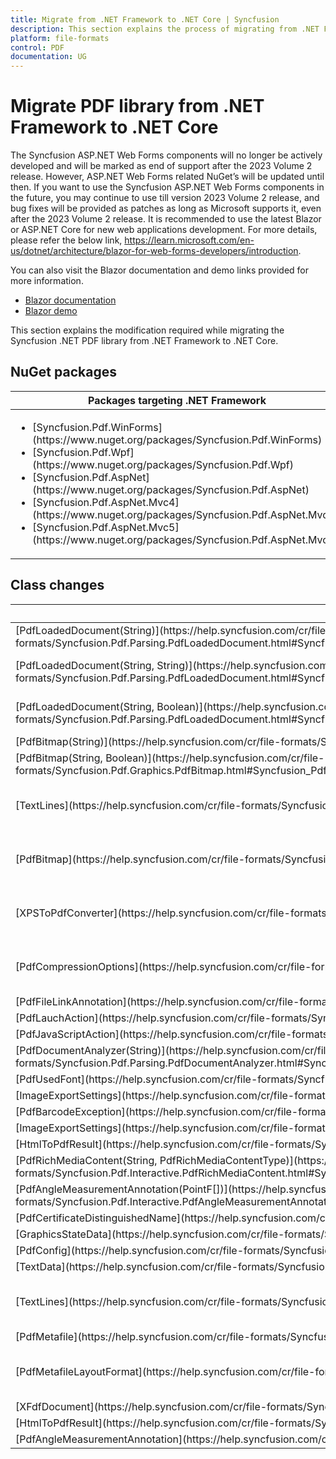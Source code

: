 ```yaml
---
title: Migrate from .NET Framework to .NET Core | Syncfusion 
description: This section explains the process of migrating from .NET Framework to .NET Core for classes, methods, properties and events. 
platform: file-formats
control: PDF
documentation: UG
---
```


# Migrate PDF library from .NET Framework to .NET Core 

The Syncfusion ASP.NET Web Forms components will no longer be actively developed and will be marked as end of support after the 2023 Volume 2 release. However, ASP.NET Web Forms related NuGet’s will be updated until then. If you want to use the Syncfusion ASP.NET Web Forms components in the future, you may continue to use till version 2023 Volume 2 release, and bug fixes will be provided as patches as long as Microsoft supports it, even after the 2023 Volume 2 release. It is recommended to use the latest Blazor or ASP.NET Core for new web applications development. For more details, please refer the below link,
https://learn.microsoft.com/en-us/dotnet/architecture/blazor-for-web-forms-developers/introduction. 

You can also visit the Blazor documentation and demo links provided for more information.
* [Blazor documentation](https://blazor.syncfusion.com/documentation/introduction)
* [Blazor demo](https://blazor.syncfusion.com/demos/)

This section explains the modification required while migrating the Syncfusion .NET PDF library from .NET Framework to .NET Core.

## NuGet packages 

<table>
<tr>
<thead>
<th>Packages targeting .NET Framework</th>
<th>Packages targeting .NET Standard 2.0/.NET Core</th>
</thead>
</tr>
<tr>
<td>
<ul>
<li>[Syncfusion.Pdf.WinForms](https://www.nuget.org/packages/Syncfusion.Pdf.WinForms)</li>
<li>[Syncfusion.Pdf.Wpf](https://www.nuget.org/packages/Syncfusion.Pdf.Wpf)</li>
<li>[Syncfusion.Pdf.AspNet](https://www.nuget.org/packages/Syncfusion.Pdf.AspNet)</li>
<li>[Syncfusion.Pdf.AspNet.Mvc4](https://www.nuget.org/packages/Syncfusion.Pdf.AspNet.Mvc4)</li>
<li>[Syncfusion.Pdf.AspNet.Mvc5](https://www.nuget.org/packages/Syncfusion.Pdf.AspNet.Mvc5)</li>
</ul>
</td>
<td> 
[Syncfusion.Pdf.Net.Core](https://www.nuget.org/packages/Syncfusion.Pdf.Net.Core) 
</td>
</tr>
</table>

## Class changes 

<table>
<tr>
<thead>
<th>Missing classes</th>
<th>Alternate classes</th>
</thead>
</tr>
<tr>
<td>
[PdfLoadedDocument(String)](https://help.syncfusion.com/cr/file-formats/Syncfusion.Pdf.Parsing.PdfLoadedDocument.html#Syncfusion_Pdf_Parsing_PdfLoadedDocument__ctor_System_String_)
</td>
<td> 
You can open the document as stream from the system file using [PdfLoadedDocument(Stream)](https://help.syncfusion.com/cr/file-formats/Syncfusion.Pdf.Parsing.PdfLoadedDocument.html#Syncfusion_Pdf_Parsing_PdfLoadedDocument__ctor_System_IO_Stream_) API.  
</td>
</tr>
<tr>
<td>
[PdfLoadedDocument(String, String)](https://help.syncfusion.com/cr/file-formats/Syncfusion.Pdf.Parsing.PdfLoadedDocument.html#Syncfusion_Pdf_Parsing_PdfLoadedDocument__ctor_System_String_System_String_)
</td>
<td> 
You can open the encrypted document as stream or byte array with password from system file using [PdfLoadedDocument(Stream, String)](https://help.syncfusion.com/cr/file-formats/Syncfusion.Pdf.Parsing.PdfLoadedDocument.html#Syncfusion_Pdf_Parsing_PdfLoadedDocument__ctor_System_IO_Stream_System_String_) or [PdfLoadedDocument(Byte[], String)](https://help.syncfusion.com/cr/file-formats/Syncfusion.Pdf.Parsing.PdfLoadedDocument.html#Syncfusion_Pdf_Parsing_PdfLoadedDocument__ctor_System_Byte___System_String_) API. 
</td>
</tr>
<tr>
<td>
[PdfLoadedDocument(String, Boolean)](https://help.syncfusion.com/cr/file-formats/Syncfusion.Pdf.Parsing.PdfLoadedDocument.html#Syncfusion_Pdf_Parsing_PdfLoadedDocument__ctor_System_String_System_Boolean_)
</td>
<td> 
You can open the corrupted PDF document as stream or byte array with Boolean from system file using [PdfLoadedDocument(Stream, Boolean)](https://help.syncfusion.com/cr/file-formats/Syncfusion.Pdf.Parsing.PdfLoadedDocument.html#Syncfusion_Pdf_Parsing_PdfLoadedDocument__ctor_System_IO_Stream_System_Boolean_) or [PdfLoadedDocument(Byte[], Boolean)](https://help.syncfusion.com/cr/file-formats/Syncfusion.Pdf.Parsing.PdfLoadedDocument.html#Syncfusion_Pdf_Parsing_PdfLoadedDocument__ctor_System_Byte___System_Boolean_) API. 
</td>
</tr>
<tr>
<td>
[PdfBitmap(String)](https://help.syncfusion.com/cr/file-formats/Syncfusion.Pdf.Graphics.PdfBitmap.html#Syncfusion_Pdf_Graphics_PdfBitmap__ctor_System_String_)
</td>
<td> 
[PdfBitmap(Stream)](https://help.syncfusion.com/cr/file-formats/Syncfusion.Pdf.Graphics.PdfBitmap.html#Syncfusion_Pdf_Graphics_PdfBitmap__ctor_System_IO_Stream_)
</td>
</tr>
<tr>
<td>
[PdfBitmap(String, Boolean)](https://help.syncfusion.com/cr/file-formats/Syncfusion.Pdf.Graphics.PdfBitmap.html#Syncfusion_Pdf_Graphics_PdfBitmap__ctor_System_String_System_Boolean_)
</td>
<td> 
[PdfBitmap(Steam, Boolean)](https://help.syncfusion.com/cr/file-formats/Syncfusion.Pdf.Graphics.PdfBitmap.html#Syncfusion_Pdf_Graphics_PdfBitmap__ctor_System_IO_Stream_System_Boolean_)
</td>
</tr>
<tr>
<td>
[TextLines](https://help.syncfusion.com/cr/file-formats/Syncfusion.Pdf.TextLines.html#constructors) 
</td>
<td> 
TextLineCollection <br/> *Sample link:* <br/> [https://github.com/SyncfusionExamples/PDF-Examples/tree/master/Text%20Extraction/Extract-each-lines-from-an-existing-PDF-document](https://github.com/SyncfusionExamples/PDF-Examples/tree/master/Text%20Extraction/Extract-each-lines-from-an-existing-PDF-document) 
</td>
</tr>
<tr>
<td>
[PdfBitmap](https://help.syncfusion.com/cr/file-formats/Syncfusion.Pdf.Graphics.PdfBitmap.html)
</td>
<td> 
PdfTiffImage <br/> *Sample link:* <br/> [https://github.com/SyncfusionExamples/PDF-Examples/tree/master/Document%20conversion/TIFF-to-PDF/Converting-multipage-TIFF-to-PDF-document](https://github.com/SyncfusionExamples/PDF-Examples/tree/master/Document%20conversion/TIFF-to-PDF/Converting-multipage-TIFF-to-PDF-document)   
</td>
</tr>
<tr>
<td>
[XPSToPdfConverter](https://help.syncfusion.com/cr/file-formats/Syncfusion.Pdf.Base~Syncfusion.XPS.XPSToPdfConverter.html) 
</td>
<td> 
XPSToPdfConverter <br/> *Sample link:* <br/> [https://github.com/SyncfusionExamples/PDF-Examples/tree/master/Document%20conversion/Converting-XPS-to-PDF-document](https://github.com/SyncfusionExamples/PDF-Examples/tree/master/Document%20conversion/Converting-XPS-to-PDF-document)
</td>
</tr>
<tr>
<td>
[PdfCompressionOptions](https://help.syncfusion.com/cr/file-formats/Syncfusion.Pdf.PdfCompressionOptions.html)    
</td>
<td> 
PdfCompressionOptions <br/> *Sample link:* <br/> [https://github.com/SyncfusionExamples/PDF-Examples/tree/master/Compression/Compress-the-images-in-an-existing-PDF-document](https://github.com/SyncfusionExamples/PDF-Examples/tree/master/Compression/Compress-the-images-in-an-existing-PDF-document)
</td>
</tr>
<tr>
<td>
[PdfFileLinkAnnotation](https://help.syncfusion.com/cr/file-formats/Syncfusion.Pdf.Interactive.PdfFileLinkAnnotation.html)
</td>
<td> 
Not supported 
</td>
</tr>
<tr>
<td>
[PdfLauchAction](https://help.syncfusion.com/cr/file-formats/Syncfusion.Pdf.Interactive.PdfLaunchAction.html)
</td>
<td> 
Not supported  
</td>
</tr>
<tr>
<td>
[PdfJavaScriptAction](https://help.syncfusion.com/cr/file-formats/Syncfusion.Pdf.Interactive.PdfJavaScriptAction.html) - Add/modify Javascript actions on existing PDF document 
</td>
<td> 
Not supported 
</td>
</tr>
<tr>
<td>
[PdfDocumentAnalyzer(String)](https://help.syncfusion.com/cr/file-formats/Syncfusion.Pdf.Parsing.PdfDocumentAnalyzer.html#Syncfusion_Pdf_Parsing_PdfDocumentAnalyzer__ctor_System_String_)
</td>
<td> 
You can check whether the existing PDF document is corrupted or not using [PdfDocumentAnalyzer(Stream)](https://help.syncfusion.com/cr/file-formats/Syncfusion.Pdf.Parsing.PdfDocumentAnalyzer.html#Syncfusion_Pdf_Parsing_PdfDocumentAnalyzer__ctor_System_IO_Stream_).  
</td>
</tr>
<tr>
<td>
[PdfUsedFont](https://help.syncfusion.com/cr/file-formats/Syncfusion.Pdf.Graphics.Fonts.PdfUsedFont.html)
</td>
<td> 
Not supported 
</td>
</tr>
<tr>
<td>
[ImageExportSettings](https://help.syncfusion.com/cr/file-formats/Syncfusion.Pdf.Parsing.ImageExportSettings.html)
</td>
<td> 
Not supported  
</td>
</tr>
<tr>
<td>
[PdfBarcodeException](https://help.syncfusion.com/cr/file-formats/Syncfusion.Pdf.Barcode.PdfBarcodeException.html)
</td>
<td> 
BarcodeException 
</td>
</tr>
<tr>
<td>
[ImageExportSettings](https://help.syncfusion.com/cr/file-formats/Syncfusion.Pdf.Parsing.ImageExportSettings.html)
</td>
<td> 
Not supported  
</td>
</tr>
<tr>
<td>
[HtmlToPdfResult](https://help.syncfusion.com/cr/file-formats/Syncfusion.Pdf.HtmlToPdf.HtmlToPdfResult.html)
</td>
<td> 
Not supported  
</td>
</tr>
<tr>
<td>
[PdfRichMediaContent(String, PdfRichMediaContentType)](https://help.syncfusion.com/cr/file-formats/Syncfusion.Pdf.Interactive.PdfRichMediaContent.html#Syncfusion_Pdf_Interactive_PdfRichMediaContent__ctor_System_String_Syncfusion_Pdf_Interactive_PdfRichMediaContentType_)
</td>
<td> 
[PdfRichMediaContent(String, Stream, String, PdfRichMediaContentType)](https://help.syncfusion.com/cr/file-formats/Syncfusion.Pdf.Interactive.PdfRichMediaContent.html#Syncfusion_Pdf_Interactive_PdfRichMediaContent__ctor_System_String_System_IO_Stream_System_String_Syncfusion_Pdf_Interactive_PdfRichMediaContentType_)
</td>
</tr>
<tr>
<td>
[PdfAngleMeasurementAnnotation(PointF[])](https://help.syncfusion.com/cr/file-formats/Syncfusion.Pdf.Interactive.PdfAngleMeasurementAnnotation.html#Syncfusion_Pdf_Interactive_PdfAngleMeasurementAnnotation__ctor_System_Drawing_PointF___)
</td>
<td> 
Not supported
</td>
</tr>
<tr>
<td>
[PdfCertificateDistinguishedName](https://help.syncfusion.com/cr/file-formats/Syncfusion.Pdf.Security.PdfCertificateDistinguishedName.html)
</td>
<td> 
Not supported  
</td>
</tr>
<tr>
<td>
[GraphicsStateData](https://help.syncfusion.com/cr/file-formats/Syncfusion.Pdf.GraphicsStateData.html)
</td>
<td> 
Not supported 
</td>
</tr>
<tr>
<td>
[PdfConfig](https://help.syncfusion.com/cr/file-formats/Syncfusion.Pdf.PdfConfig.html)
</td>
<td> 
Not supported 
</td>
</tr>
<tr>
<td>
[TextData](https://help.syncfusion.com/cr/file-formats/Syncfusion.Pdf.TextData.html)
</td>
<td> 
Not supported  
</td>
</tr>
<tr>
<td>
[TextLines](https://help.syncfusion.com/cr/file-formats/Syncfusion.Pdf.TextLines.html)
</td>
<td> 
TextLineCollection <br/> *Sample link:* <br/> [https://github.com/SyncfusionExamples/PDF-Examples/tree/master/Text%20Extraction/Extract-each-lines-from-an-existing-PDF-document](https://github.com/SyncfusionExamples/PDF-Examples/tree/master/Text%20Extraction/Extract-each-lines-from-an-existing-PDF-document)
</td>
</tr>
<tr>
<td>
[PdfMetafile](https://help.syncfusion.com/cr/file-formats/Syncfusion.Pdf.Graphics.PdfMetafile.html)
</td>
<td> 
Not supported
</td>
</tr>
<tr>
<td>
[PdfMetafileLayoutFormat](https://help.syncfusion.com/cr/file-formats/Syncfusion.Pdf.Graphics.PdfMetafileLayoutFormat.html)
</td>
<td> 
PdfLayoutFormat <br/> *Sample link:* <br/> [https://github.com/SyncfusionExamples/PDF-Examples/tree/master/Text/Adding-HTML-styled-text-to-PDF-document/](https://github.com/SyncfusionExamples/PDF-Examples/tree/master/Text/Adding-HTML-styled-text-to-PDF-document/)
</td>
</tr>
<tr>
<td>
[XFdfDocument](https://help.syncfusion.com/cr/file-formats/Syncfusion.Pdf.Parsing.XFdfDocument.html)
</td>
<td> 
Not supported
</td>
</tr>
<tr>
<td>
[HtmlToPdfResult](https://help.syncfusion.com/cr/file-formats/Syncfusion.Pdf.HtmlToPdf.HtmlToPdfResult.html)
</td>
<td> 
Not supported 
</td>
</tr>
<tr>
<td>
[PdfAngleMeasurementAnnotation](https://help.syncfusion.com/cr/file-formats/Syncfusion.Pdf.Interactive.PdfAngleMeasurementAnnotation.html)
</td>
<td> 
Not supported  
</td>
</tr>
</table>